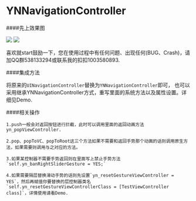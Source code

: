 # YNNavigationController

####先上效果图

![](https://github.com/yongyuandouneng/YNNavigationController/tree/master/GifAndImage/YNNavigationControllerSlider.gif)
![](https://github.com/yongyuandouneng/YNNavigationController/tree/master/GifAndImage/YNNavigationControllerScaleGif.gif)

喜欢就start鼓励一下，您在使用过程中有任何问题、出现任何(BUG、Crash)，请加QQ群538133294或联系我的扣扣1003580893.

####集成方法

将原来的`UINavigationController`替换为`YNNavigationController`即可，
也可以采用继承YNNavigationController方式，重写里面的系统方法以及属性设置。详细见Demo.

####相关操作

    1.push一般会对返回按钮进行拦截，此时可以调用里面的返回动画方法yn_popViewController.
    
    2.pop、popToVC、popToRoot这三个方法如果不需要和返回手势那个动画的话则调用原生方法，如果需要则调用与之对应的方法。
    
    3.如果某控制器不需要手势返回则在里面写上禁止手势方法`self.yn_banRightSliderGesture = YES;`
    
    4.如果需要隔层替换滑动手势的话则先设置`yn_resetGestureViewController = YES`，然后再赋值你要替换的层控制器类名`self.yn_resetGestureViewControllerClass = [TestViewController class]`，详情使用请看Demo.
    